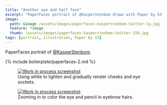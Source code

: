 ```yaml
---
title: "Another eye and half face"
excerpt: "PaperFaces portrait of @KasperStenbom drawn with Paper by 53 on an iPad."
image: 
  path: &image /assets/images/paperfaces-kasperstenbom-twitter-lg.jpg 
  feature: *image
  thumb: /assets/images/paperfaces-kasperstenbom-twitter-150.jpg
tags: [portrait, illustration, Paper by 53]
---
```


PaperFaces portrait of [@KasperStenbom](http://twitter.com/KasperStenbom).

{% include boilerplate/paperfaces-2.md %}

<figure>
	<a href="{{ site.url }}/assets/images/paperfaces-kasperstenbom-process-1-lg.jpg"><img src="{{ site.url }}/assets/images/paperfaces-kasperstenbom-process-1-600.jpg" alt="Work in process screenshot"></a>
	<figcaption>Using white to lighten and gradually render cheeks and eye sockets.</figcaption>
</figure>

<figure>
	<a href="{{ site.url }}/assets/images/paperfaces-kasperstenbom-process-2-lg.jpg"><img src="{{ site.url }}/assets/images/paperfaces-kasperstenbom-process-2-600.jpg" alt="Work in process screenshot"></a>
	<figcaption>Zooming in to color the eye and pencil in eyebrow hairs.</figcaption>
</figure>